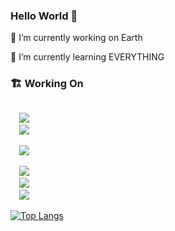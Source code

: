 ### Hello World 👋

🔭 I’m currently working on Earth

🌱 I’m currently learning EVERYTHING
### 🏗️ Working On

<code>
  <img src="https://img.shields.io/badge/typescript-%23007ACC.svg?style=for-the-badge&logo=typescript&logoColor=white"/>
  <img src="https://img.shields.io/badge/vuejs-%2335495e.svg?style=for-the-badge&logo=vuedotjs&logoColor=%234FC08D"/>
<!--   <img src="https://img.shields.io/badge/Nuxt-black?style=for-the-badge&logo=nuxt.js&logoColor=white"/> -->
  <img src="https://img.shields.io/badge/react-%2320232a.svg?style=for-the-badge&logo=react&logoColor=%2361DAFB"/>
<!--   <img src="https://img.shields.io/badge/nestjs-%23E0234E.svg?style=for-the-badge&logo=nestjs&logoColor=white"/> -->
  <img src="https://img.shields.io/badge/Next-black?style=for-the-badge&logo=next.js&logoColor=white"/>
  <img src="https://img.shields.io/badge/c%23-%23239120.svg?style=for-the-badge&logo=c-sharp&logoColor=white"/>
  <img src="https://img.shields.io/badge/.NET-5C2D91?style=for-the-badge&logo=.net&logoColor=white"/>
</code>    

[![Top Langs](https://github-readme-stats.vercel.app/api/top-langs/?username=Kento97&layout=compact)](https://github.com/anuraghazra/github-readme-stats)
